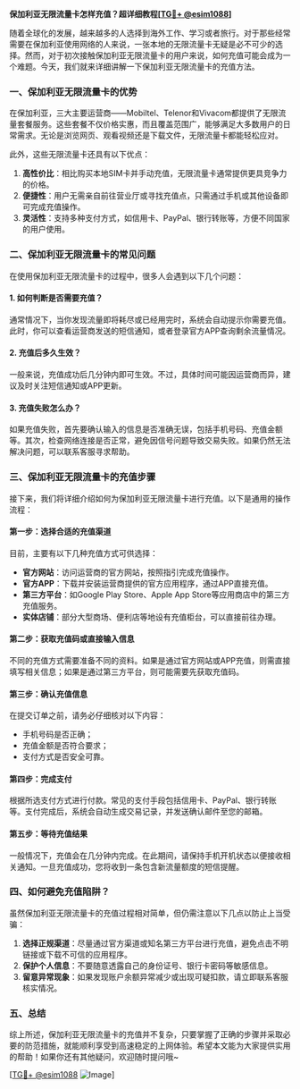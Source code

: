 **保加利亚无限流量卡怎样充值？超详细教程[[TG💪+ @esim1088](https://t.me/s/esim1088)]**

随着全球化的发展，越来越多的人选择到海外工作、学习或者旅行。对于那些经常需要在保加利亚使用网络的人来说，一张本地的无限流量卡无疑是必不可少的选择。然而，对于初次接触保加利亚无限流量卡的用户来说，如何充值可能会成为一个难题。今天，我们就来详细讲解一下保加利亚无限流量卡的充值方法。

### 一、保加利亚无限流量卡的优势

在保加利亚，三大主要运营商——Mobiltel、Telenor和Vivacom都提供了无限流量套餐服务。这些套餐不仅价格实惠，而且覆盖范围广，能够满足大多数用户的日常需求。无论是浏览网页、观看视频还是下载文件，无限流量卡都能轻松应对。

此外，这些无限流量卡还具有以下优点：

1. **高性价比**：相比购买本地SIM卡并手动充值，无限流量卡通常提供更具竞争力的价格。
2. **便捷性**：用户无需亲自前往营业厅或寻找充值点，只需通过手机或其他设备即可完成充值操作。
3. **灵活性**：支持多种支付方式，如信用卡、PayPal、银行转账等，方便不同国家的用户使用。

### 二、保加利亚无限流量卡的常见问题

在使用保加利亚无限流量卡的过程中，很多人会遇到以下几个问题：

#### 1. 如何判断是否需要充值？

通常情况下，当你发现流量即将耗尽或已经用完时，系统会自动提示你需要充值。此时，你可以查看运营商发送的短信通知，或者登录官方APP查询剩余流量情况。

#### 2. 充值后多久生效？

一般来说，充值成功后几分钟内即可生效。不过，具体时间可能因运营商而异，建议及时关注短信通知或APP更新。

#### 3. 充值失败怎么办？

如果充值失败，首先要确认输入的信息是否准确无误，包括手机号码、充值金额等。其次，检查网络连接是否正常，避免因信号问题导致交易失败。如果仍然无法解决问题，可以联系客服寻求帮助。

### 三、保加利亚无限流量卡的充值步骤

接下来，我们将详细介绍如何为保加利亚无限流量卡进行充值。以下是通用的操作流程：

#### 第一步：选择合适的充值渠道

目前，主要有以下几种充值方式可供选择：

- **官方网站**：访问运营商的官方网站，按照指引完成充值操作。
- **官方APP**：下载并安装运营商提供的官方应用程序，通过APP直接充值。
- **第三方平台**：如Google Play Store、Apple App Store等应用商店中的第三方充值服务。
- **实体店铺**：部分大型商场、便利店等地设有充值柜台，可以直接前往办理。

#### 第二步：获取充值码或直接输入信息

不同的充值方式需要准备不同的资料。如果是通过官方网站或APP充值，则需直接填写相关信息；如果是通过第三方平台，则可能需要先获取充值码。

#### 第三步：确认充值信息

在提交订单之前，请务必仔细核对以下内容：
- 手机号码是否正确；
- 充值金额是否符合要求；
- 支付方式是否安全可靠。

#### 第四步：完成支付

根据所选支付方式进行付款。常见的支付手段包括信用卡、PayPal、银行转账等。支付完成后，系统会自动生成交易记录，并发送确认邮件至您的邮箱。

#### 第五步：等待充值结果

一般情况下，充值会在几分钟内完成。在此期间，请保持手机开机状态以便接收相关通知。一旦充值成功，您将收到一条包含新流量额度的短信提醒。

### 四、如何避免充值陷阱？

虽然保加利亚无限流量卡的充值过程相对简单，但仍需注意以下几点以防止上当受骗：

1. **选择正规渠道**：尽量通过官方渠道或知名第三方平台进行充值，避免点击不明链接或下载不可信的应用程序。
2. **保护个人信息**：不要随意透露自己的身份证号、银行卡密码等敏感信息。
3. **留意异常现象**：如果发现账户余额异常减少或出现可疑扣款，请立即联系客服核实情况。

### 五、总结

综上所述，保加利亚无限流量卡的充值并不复杂，只要掌握了正确的步骤并采取必要的防范措施，就能顺利享受到高速稳定的上网体验。希望本文能为大家提供实用的帮助！如果你还有其他疑问，欢迎随时提问哦~

[[TG💪+ @esim1088](https://t.me/s/esim1088) ![Image](https://i.postimg.cc/4NQfJmqS/Snipaste-2025-05-13-00-14-12.png)]